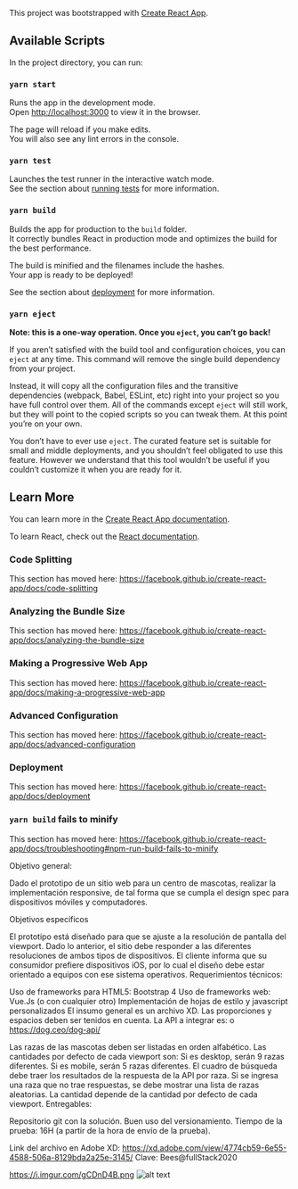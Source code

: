 This project was bootstrapped with [Create React App](https://github.com/facebook/create-react-app).

## Available Scripts

In the project directory, you can run:

### `yarn start`

Runs the app in the development mode.<br />
Open [http://localhost:3000](http://localhost:3000) to view it in the browser.

The page will reload if you make edits.<br />
You will also see any lint errors in the console.

### `yarn test`

Launches the test runner in the interactive watch mode.<br />
See the section about [running tests](https://facebook.github.io/create-react-app/docs/running-tests) for more information.

### `yarn build`

Builds the app for production to the `build` folder.<br />
It correctly bundles React in production mode and optimizes the build for the best performance.

The build is minified and the filenames include the hashes.<br />
Your app is ready to be deployed!

See the section about [deployment](https://facebook.github.io/create-react-app/docs/deployment) for more information.

### `yarn eject`

**Note: this is a one-way operation. Once you `eject`, you can’t go back!**

If you aren’t satisfied with the build tool and configuration choices, you can `eject` at any time. This command will remove the single build dependency from your project.

Instead, it will copy all the configuration files and the transitive dependencies (webpack, Babel, ESLint, etc) right into your project so you have full control over them. All of the commands except `eject` will still work, but they will point to the copied scripts so you can tweak them. At this point you’re on your own.

You don’t have to ever use `eject`. The curated feature set is suitable for small and middle deployments, and you shouldn’t feel obligated to use this feature. However we understand that this tool wouldn’t be useful if you couldn’t customize it when you are ready for it.

## Learn More

You can learn more in the [Create React App documentation](https://facebook.github.io/create-react-app/docs/getting-started).

To learn React, check out the [React documentation](https://reactjs.org/).

### Code Splitting

This section has moved here: https://facebook.github.io/create-react-app/docs/code-splitting

### Analyzing the Bundle Size

This section has moved here: https://facebook.github.io/create-react-app/docs/analyzing-the-bundle-size

### Making a Progressive Web App

This section has moved here: https://facebook.github.io/create-react-app/docs/making-a-progressive-web-app

### Advanced Configuration

This section has moved here: https://facebook.github.io/create-react-app/docs/advanced-configuration

### Deployment

This section has moved here: https://facebook.github.io/create-react-app/docs/deployment

### `yarn build` fails to minify

This section has moved here: https://facebook.github.io/create-react-app/docs/troubleshooting#npm-run-build-fails-to-minify


Objetivo general:

Dado el prototipo de un sitio web para un centro de mascotas, realizar la implementación responsive, de tal forma que se cumpla el design spec para dispositivos móviles y computadores. 

Objetivos específicos

El prototipo está diseñado para que se ajuste a la resolución de pantalla del viewport. Dado lo anterior, el sitio debe responder a las diferentes resoluciones de ambos tipos de dispositivos.
El cliente informa que su consumidor prefiere dispositivos iOS, por lo cual el diseño debe estar orientado a equipos con ese sistema operativos.
Requerimientos técnicos:

Uso de frameworks para HTML5: Bootstrap 4
Uso de frameworks web: Vue.Js (o con cualquier otro)
Implementación de hojas de estilo y javascript personalizados
El insumo general es un archivo XD.
Las proporciones y espacios deben ser tenidos en cuenta.
La API a integrar es:
o   https://dog.ceo/dog-api/

Las razas de las mascotas deben ser listadas en orden alfabético.
Las cantidades por defecto de cada viewport son:
Si es desktop, serán 9 razas diferentes.
Si es mobile, serán 5 razas diferentes.
El cuadro de búsqueda debe traer los resultados de la respuesta de la API por raza. Si se ingresa una raza que no trae respuestas, se debe mostrar una lista de razas aleatorias. La cantidad depende de la cantidad por defecto de cada viewport.
Entregables:

Repositorio git con la solución.
Buen uso del versionamiento.
Tiempo de la prueba: 16H (a partir de la hora de envío de la prueba).

Link del archivo en Adobe XD: https://xd.adobe.com/view/4774cb59-6e55-4588-506a-8129bda2a25e-3145/
Clave: Bees@fullStack2020

https://i.imgur.com/gCDnD4B.png
![alt text](https://i.imgur.com/gCDnD4B.png)